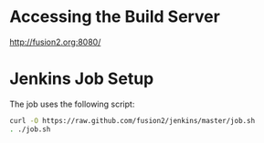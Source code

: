 # Accessing the Build Server
http://fusion2.org:8080/

# Jenkins Job Setup
The job uses the following script:

```bash
curl -O https://raw.github.com/fusion2/jenkins/master/job.sh
. ./job.sh
```
